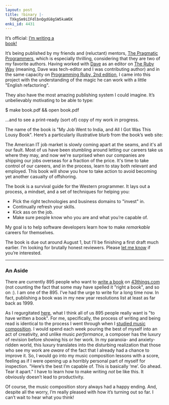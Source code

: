 ```yaml
---
layout: post
title: !binary |-
  TXkgSm9iIFdlbnQgdG8gSW5kaWEK
enki_id: 4431
---
```


It’s official: <a
href="http://pragmaticprogrammer.com/titles/mjwti/index.html">I’m
writing a  
book!</a>

<p>
It’s being published by my friends and (reluctant) mentors, <a
href="http://www.pragmaticprogrammer.com/">The Pragmatic
Programmers</a>,  
which is especially thrilling, considering that they are two of my
favorite  
authors. Having worked with <a
href="http://blogs.pragprog.com/cgi-bin/pragdave.cgi">Dave</a> as an
editor  
on <a href="http://www.hypermetrics.com/rubyhacker/coralbook/">The
Ruby  
Way</a> (meaning, Dave was tech-editor and I was contributing author)
and  
in the same capacity on <a
href="http://pragmaticprogrammer.com/titles/ruby/index.html">Programming  
Ruby, 2nd edition</a>, I came into this project with the understanding
of  
the magic he can work with a little "English refactoring&quot;.

</p>
<p>
They also have the most amazing publishing system I could imagine.  
It’s unbelievably motivating to be able to type:

</p>
            $ make book.pdf &amp;&amp; open book.pdf

<p>
…and to see a print-ready (sort of) copy of my work in progress.

</p>
<p>
The name of the book is "My Job Went to India, and All I Got Was This  
Lousy Book&quot;. Here’s a particularly illustrative blurb from the  
book’s web site:

</p>
            The American IT job market is slowly coming apart at the seams,
            and it's all our fault. Most of us have been stumbling around
            letting our careers take us where they may, and now we're surprised
            when our companies are shipping our jobs overseas for a fraction of
            the price. It's time to take control of our careers, and in the
            process, learn to stay both relevant and employed. This book will
            show you how to take action to avoid becoming yet another casualty of
            offshoring.

<p>
The book is a survival guide for the Western programmer. It lays out a  
process, a mindset, and a set of techniques for helping you:

</p>
<ul>
<li>
Pick the right technologies and business domains to "invest&quot; in.

</li>
<li>
Continually refresh your skills.

</li>
<li>
Kick ass on the job.

</li>
<li>
Make sure people know who you are and what you’re capable of.

</li>
</ul>
<p>
My goal is to help software developers learn how to make  
<em>remarkable</em> careers for themselves.

</p>
<p>
The book is due out around August 1, but I’ll be finishing a first  
draft much earlier. I’m looking for brutally honest reviewers. Please  
<a href="mailto:chad@chadfowler.com?subject=MJWTI-REVIEW">let me
know</a>  
if you’re interested.

</p>
<hr size="2">
</hr>
<h3>
An Aside

</h3>
<p>
There are currently 895 people who want to <a
href="http://www.43things.com/things/view/220">write a book</a> on <a
href="http://43things.com">43things.com</a> (not counting the fact
that  
some may have spelled it "right a book&quot;, and so on :). I am one  
of the 895. I’ve had the urge to write for a long time now. In fact,  
publishing a book was in my new year resolutions list at least as far
back  
as 1999.

</p>
<p>
As I regurgitated <a
href="http://www.43things.com/people/progress/chadfowler/105207">here</a>,  
what I think all of us 895 people really want is "to have written a  
book&quot;. For me, specifically, the process of writing and being read
is  
identical to the process I went through when I <a
href="http://www.kamranince.com">studied music composition</a>. I
would  
spend each week pouring the best of myself into an act of creativity,
and  
unlike music <em>performance</em>, a composer has the luxury of
revision  
before showing his or her work. In my paranoia- and anxiety-ridden
world,  
this luxury translates into the disturbing realization that those who
see  
my work are <em>aware</em> of the fact that I already had a chance to  
improve it. So, I would go into my music composition lessons with a
score,  
feeling as if I were opening up a horribly personal part of myself for  
inspection. "Here’s the best I’m capable of. This is  
basically ‘me’. Go ahead. Tear it apart." I have to learn  
how to make writing <em>not</em> be like this. It obviously doesn’t  
lead to productivity.

</p>
<p>
Of course, the music composition story always had a happy ending. And,  
despite all the worry, I’m really pleased with how it’s turning  
out so far. I can’t wait to hear what you think!

</p>
